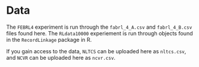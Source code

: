 # Data

The `FEBRL4` experiment is run through the `fabrl_4_A.csv` and `fabrl_4_B.csv` files found here. The `RLdata10000` experiement is run through objects found in the `RecordLinkage` package in R. 

If you gain access to the data, `NLTCS` can be uploaded here as `nltcs.csv`, and `NCVR` can be uploaded here as `ncvr.csv`.
